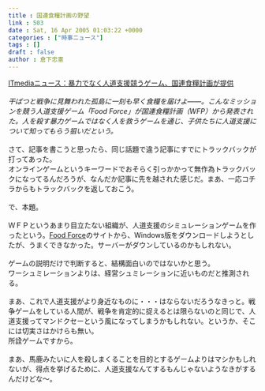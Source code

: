 ```yaml
---
title : 国連食糧計画の野望
link : 503
date : Sat, 16 Apr 2005 01:03:22 +0000
categories : ["時事ニュース"]
tags : []
draft : false
author : 倉下忠憲
---
```


<A HREF="http://www.itmedia.co.jp/news/articles/0504/15/news019.html" TARGET="_blank">ITmediaニュース：暴力でなく人道支援競うゲーム、国連食糧計画が提供</A><BR><BR><I>干ばつと戦争に見舞われた孤島に一刻も早く食糧を届けよ――。こんなミッションを競う人道支援ゲーム「Food Force」が国連食糧計画（WFP）から発表された。人を殺す暴力ゲームではなく人を救うゲームを通じ、子供たちに人道支援について知ってもらう狙いだという。</I><BR><BR>さて、記事を書こうと思ったら、同じ話題で違う記事にすでにトラックバックが打ってあった。<BR>オンラインゲームというキーワードでおそらく引っかかって無作為トラックバックになってるんだろうが、なんだか記事に先を越された感じだ。まあ、一応コチラからもトラックバックを返しておこう。<BR><BR>で、本題。<BR><BR>ＷＦＰというあまり目立たない組織が、人道支援のシミュレーションゲームを作ったという。<A HREF="http://www.food-force.com/" TARGET="_blank">Food Force</A>のサイトから、Windows版をダウンロードしようとしたが、うまくできなかった。サーバーがダウンしているのかもしれない。<BR><BR>ゲームの説明だけで判断すると、結構面白いのではないかと思う。<BR>ワーシュミレーションよりは、経営シュミレーションに近いものだと推測される。<BR><BR>まあ、これで人道支援がより身近なものに・・・はならないだろうなきっと。戦争ゲームをしている人間が、戦争を肯定的に捉えるとは限らないのと同じで、人道支援ってマンドクセーという風になってしまうかもしれない。というか、そこには切実さはかけらも無い。<BR>所詮ゲームですから。<BR><BR>まあ、馬鹿みたいに人を殺しまくることを目的とするゲームよりはマシかもしれないが、得点を挙げるために、人道支援なんてするもんじゃないようなきがするんだけどな～。<br><br>
